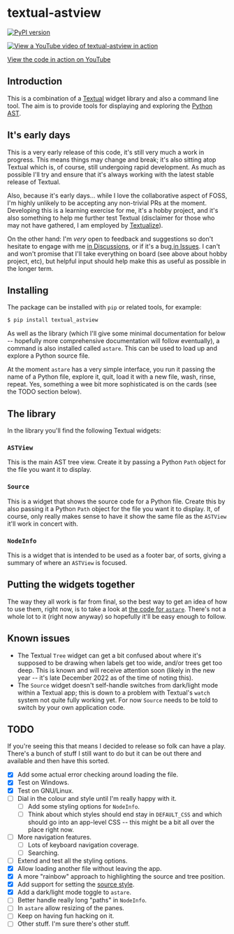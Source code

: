 # textual-astview

[![PyPI version](https://badge.fury.io/py/textual-astview.svg)](https://badge.fury.io/py/textual-astview)

[![View a YouTube video of textual-astview in action](https://raw.githubusercontent.com/davep/textual-astview/main/img/astview.png)](https://www.youtube.com/watch?v=wQlfhdyIG8Y)

[View the code in action on YouTube](https://www.youtube.com/watch?v=wQlfhdyIG8Y)

## Introduction

This is a combination of a [Textual](https://textual.textualize.io/) widget
library and also a command line tool. The aim is to provide tools for
displaying and exploring the [Python
AST](https://docs.python.org/3/library/ast.html).

## It's early days

This is a very early release of this code, it's still very much a work in
progress. This means things may change and break; it's also sitting atop
Textual which is, of course, still undergoing rapid development. As much as
possible I'll try and ensure that it's always working with the latest stable
release of Textual.

Also, because it's early days... while I love the collaborative aspect of
FOSS, I'm highly unlikely to be accepting any non-trivial PRs at the moment.
Developing this is a learning exercise for me, it's a hobby project, and
it's also something to help me further test Textual (disclaimer for those
who may not have gathered, I am employed by
[Textualize](https://www.textualize.io/)).

On the other hand: I'm *very* open to feedback and suggestions so don't
hesitate to engage with me [in
Discussions](https://github.com/davep/textual-astview/discussions), or if
it's a bug,[in Issues](https://github.com/davep/textual-astview/issues). I
can't and won't promise that I'll take everything on board (see above about
hobby project, etc), but helpful input should help make this as useful as
possible in the longer term.

## Installing

The package can be installed with `pip` or related tools, for example:

```sh
$ pip install textual_astview
```

As well as the library (which I'll give some minimal documentation for below
-- hopefully more comprehensive documentation will follow eventually), a
command is also installed called `astare`. This can be used to load up and
explore a Python source file.

At the moment `astare` has a very simple interface, you run it passing the
name of a Python file, explore it, quit, load it with a new file, wash,
rinse, repeat. Yes, something a wee bit more sophisticated is on the cards
(see the TODO section below).

## The library

In the library you'll find the following Textual widgets:

### `ASTView`

This is the main AST tree view. Create it by passing a Python `Path` object
for the file you want it to display.

### `Source`

This is a widget that shows the source code for a Python file. Create this
by also passing it a Python `Path` object for the file you want it to
display. It, of course, only really makes sense to have it show the same
file as the `ASTView` it'll work in concert with.

### `NodeInfo`

This is a widget that is intended to be used as a footer bar, of sorts,
giving a summary of where an `ASTView` is focused.

## Putting the widgets together

The way they all work is far from final, so the best way to get an idea of
how to use them, right now, is to take a look at [the code for
`astare`](https://github.com/davep/textual-astview/blob/main/textual_astview/app/astare.py).
There's not a whole lot to it (right now anyway) so hopefully it'll be easy
enough to follow.

## Known issues

- The Textual `Tree` widget can get a bit confused about where it's supposed
  to be drawing when labels get too wide, and/or trees get too deep. This is
  known and will receive attention soon (likely in the new year -- it's late
  December 2022 as of the time of noting this).
- The `Source` widget doesn't self-handle switches from dark/light mode
  within a Textual app; this is down to a problem with Textual's `watch`
  system not quite fully working yet. For now `Source` needs to be told to
  switch by your own application code.

## TODO

If you're seeing this that means I decided to release so folk can have a
play. There's a bunch of stuff I still want to do but it can be out there
and available and then have this sorted.

- [X] Add some actual error checking around loading the file.
- [X] Test on Windows.
- [X] Test on GNU/Linux.
- [ ] Dial in the colour and style until I'm really happy with it.
  - [ ] Add some styling options for `NodeInfo`.
  - [ ] Think about which styles should end stay in `DEFAULT_CSS` and which
        should go into an app-level CSS -- this might be a bit all over the
        place right now.
- [ ] More navigation features.
  - [ ] Lots of keyboard navigation coverage.
  - [ ] Searching.
- [ ] Extend and test all the styling options.
- [X] Allow loading another file without leaving the app.
- [X] A more "rainbow" approach to highlighting the source and tree
      position.
- [X] Add support for setting the [source style](https://pygments.org/styles/).
- [X] Add a dark/light mode toggle to `astare`.
- [ ] Better handle really long "paths" in `NodeInfo`.
- [ ] In `astare` allow resizing of the panes.
- [ ] Keep on having fun hacking on it.
- [ ] Other stuff. I'm sure there's other stuff.

[//]: # (README.md ends here)
